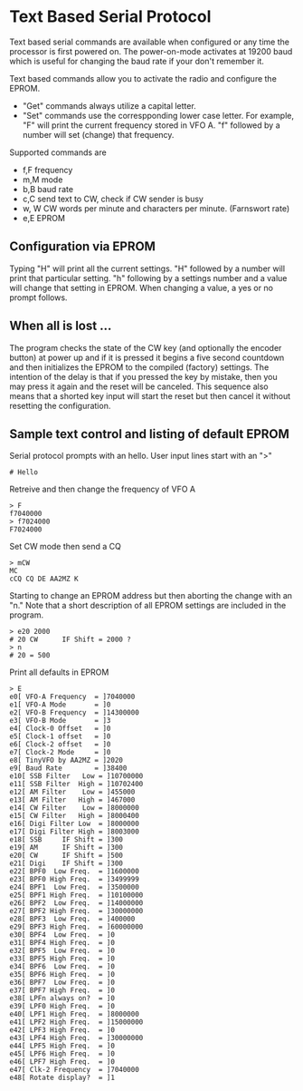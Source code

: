 # Text Based Serial Protocol

Text based serial commands are available when configured or any time the processor is first powered on. 
The power-on-mode activates at 19200 baud which is useful for changing the baud rate if your don't remember it.

Text based commands allow you to activate the radio and configure the EPROM. 
 - "Get" commands always utilize a capital letter. 
 - "Set" commands use the correspponding lower case letter.
For example, "F" will print the current frequency stored in VFO A.
"f" followed by a number will set (change) that frequency.
 
Supported commands are
 - f,F frequency
 - m,M mode
 - b,B baud rate
 - c,C send text to CW, check if CW sender is busy
 - w, W CW words per minute and characters per minute. (Farnswort rate)
 - e,E EPROM

## Configuration via EPROM

Typing "H" will print all the current settings.
"H" followed by a number will print that particular setting.
"h" following by a settings number and a value will change that setting in EPROM.
When changing a value, a yes or no prompt follows.

## When all is lost ...

The program checks the state of the CW key (and optionally the encoder button) at power up
and if it is pressed it begins a five second countdown and then initializes the EPROM
to the compiled (factory) settings. 
The intention of the delay is that if you pressed the key by mistake,
then you may press it again and the reset will be canceled.
This sequence also means that a shorted key input will start the reset
but then cancel it without resetting the configuration.

## Sample text control and listing of default EPROM

Serial protocol prompts with an hello. 
User input lines start with an ">"
```
# Hello
```
Retreive and then change the frequency of VFO A 
```
> F
f7040000
> f7024000
F7024000
```
Set CW mode then send a CQ
```
> mCW
MC
cCQ CQ DE AA2MZ K
```
Starting to change an EPROM address but then aborting the change with an "n."
Note that a short description of all EPROM settings are included in the program.
```
> e20 2000
# 20 CW      IF Shift = 2000 ?
> n
# 20 = 500
```
Print all defaults in EPROM
```
> E
e0[ VFO-A Frequency  = ]7040000
e1[ VFO-A Mode       = ]0
e2[ VFO-B Frequency  = ]14300000
e3[ VFO-B Mode       = ]3
e4[ Clock-0 Offset   = ]0
e5[ Clock-1 offset   = ]0
e6[ Clock-2 offset   = ]0
e7[ Clock-2 Mode     = ]0
e8[ TinyVFO by AA2MZ = ]2020
e9[ Baud Rate        = ]38400
e10[ SSB Filter   Low = ]10700000
e11[ SSB Filter  High = ]10702400
e12[ AM Filter    Low = ]455000
e13[ AM Filter   High = ]467000
e14[ CW Filter    Low = ]8000000
e15[ CW Filter   High = ]8000400
e16[ Digi Filter Low  = ]8000000
e17[ Digi Filter High = ]8003000
e18[ SSB     IF Shift = ]300
e19[ AM      IF Shift = ]300
e20[ CW      IF Shift = ]500
e21[ Digi    IF Shift = ]300
e22[ BPF0  Low Freq.  = ]1600000
e23[ BPF0 High Freq.  = ]3499999
e24[ BPF1  Low Freq.  = ]3500000
e25[ BPF1 High Freq.  = ]10100000
e26[ BPF2  Low Freq.  = ]14000000
e27[ BPF2 High Freq.  = ]30000000
e28[ BPF3  Low Freq.  = ]400000
e29[ BPF3 High Freq.  = ]60000000
e30[ BPF4  Low Freq.  = ]0
e31[ BPF4 High Freq.  = ]0
e32[ BPF5  Low Freq.  = ]0
e33[ BPF5 High Freq.  = ]0
e34[ BPF6  Low Freq.  = ]0
e35[ BPF6 High Freq.  = ]0
e36[ BPF7  Low Freq.  = ]0
e37[ BPF7 High Freq.  = ]0
e38[ LPFn always on?  = ]0
e39[ LPF0 High Freq.  = ]0
e40[ LPF1 High Freq.  = ]8000000
e41[ LPF2 High Freq.  = ]15000000
e42[ LPF3 High Freq.  = ]0
e43[ LPF4 High Freq.  = ]30000000
e44[ LPF5 High Freq.  = ]0
e45[ LPF6 High Freq.  = ]0
e46[ LPF7 High Freq.  = ]0
e47[ Clk-2 Frequency  = ]7040000
e48[ Rotate display?  = ]1
```
